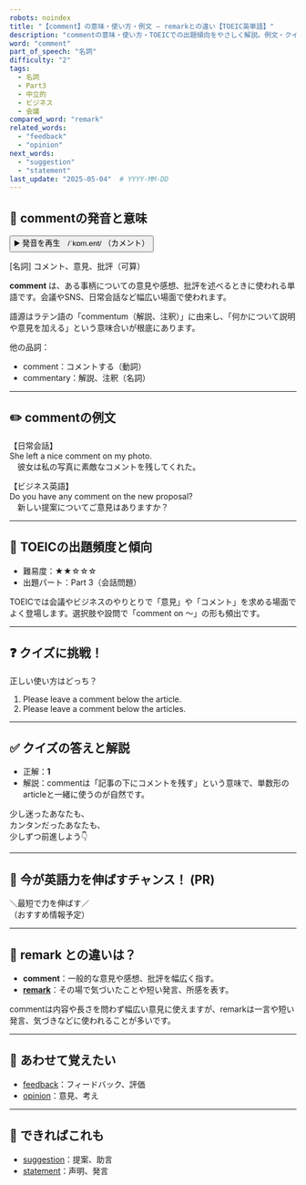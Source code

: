 ```yaml
---
robots: noindex
title: "【comment】の意味・使い方・例文 ― remarkとの違い【TOEIC英単語】"
description: "commentの意味・使い方・TOEICでの出題傾向をやさしく解説。例文・クイズ付きでremarkとの違いもわかりやすく学べます。"
word: "comment"
part_of_speech: "名詞"
difficulty: "2"
tags:
  - 名詞
  - Part3
  - 中立的
  - ビジネス
  - 会議
compared_word: "remark"
related_words:
  - "feedback"
  - "opinion"
next_words:
  - "suggestion"
  - "statement"
last_update: "2025-05-04"  # YYYY-MM-DD
---
```


## 🔰 commentの発音と意味

<button class="play-audio" onclick="playTTS('comment')">
  <span class="play-audio-main">
    ▶️ 発音を再生　/ˈkɒm.ent/
  </span>
  <span class="play-audio-sub">
    （カメント）
  </span>
</button>

[名詞] コメント、意見、批評（可算）

**comment** は、ある事柄についての意見や感想、批評を述べるときに使われる単語です。会議やSNS、日常会話など幅広い場面で使われます。

語源はラテン語の「commentum（解説、注釈）」に由来し、「何かについて説明や意見を加える」という意味合いが根底にあります。

他の品詞：  
- comment：コメントする（動詞）
- commentary：解説、注釈（名詞）

---

## ✏️ commentの例文

【日常会話】  
She left a nice comment on my photo.  
　彼女は私の写真に素敵なコメントを残してくれた。

【ビジネス英語】  
Do you have any comment on the new proposal?  
　新しい提案についてご意見はありますか？

---

## 🎯 TOEICの出題頻度と傾向

- 難易度：★★☆☆☆
- 出題パート：Part 3（会話問題）

TOEICでは会議やビジネスのやりとりで「意見」や「コメント」を求める場面でよく登場します。選択肢や設問で「comment on ～」の形も頻出です。

---

## ❓ クイズに挑戦！

正しい使い方はどっち？

1. Please leave a comment below the article.  
2. Please leave a comment below the articles.

---

## ✅ クイズの答えと解説

- 正解：**1**
- 解説：commentは「記事の下にコメントを残す」という意味で、単数形のarticleと一緒に使うのが自然です。

少し迷ったあなたも、  
カンタンだったあなたも、  
少しずつ前進しよう👇️

---

## 🚀 今が英語力を伸ばすチャンス！ (PR)

<div class="info-center">
＼最短で力を伸ばす／<br>  
（おすすめ情報予定）
</div>

---

## 🤔  remark との違いは？

- **comment**：一般的な意見や感想、批評を幅広く指す。
- **[remark](/word/remark)**：その場で気づいたことや短い発言、所感を表す。

commentは内容や長さを問わず幅広い意見に使えますが、remarkは一言や短い発言、気づきなどに使われることが多いです。

---

## 🧩 あわせて覚えたい

- [feedback](/word/feedback)：フィードバック、評価
- [opinion](/word/opinion)：意見、考え

---

## 📖 できればこれも

- [suggestion](/word/suggestion)：提案、助言
- [statement](/word/statement)：声明、発言

<!-- cvid: aid05_bid01 -->
